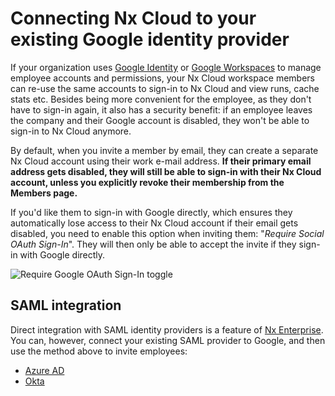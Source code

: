 # Connecting Nx Cloud to your existing Google identity provider

If your organization uses [Google Identity](https://cloud.google.com/identity) or [Google Workspaces](https://workspace.google.com/intl/en_uk/) to manage employee accounts and permissions, your Nx Cloud workspace members can re-use the same accounts to sign-in to Nx Cloud and view runs, cache stats etc. Besides being more convenient for the employee, as they don't have to sign-in again, it also has a security benefit: if an employee leaves the company and their Google account is disabled, they won't be able to sign-in to Nx Cloud anymore.

By default, when you invite a member by email, they can create a separate Nx Cloud account using their work e-mail address. **If their primary email address gets disabled, they will still be able to sign-in with their Nx Cloud account, unless you explicitly revoke their membership from the Members page.**

If you'd like them to sign-in with Google directly, which ensures they automatically lose access to their Nx Cloud account if their email gets disabled, you need to enable this option when inviting them: "_Require Social OAuth Sign-In_". They will then only be able to accept the invite if they sign-in with Google directly.

![Require Google OAuth Sign-In toggle](/nx-cloud/recipes/require-google-signin.webp)

## SAML integration

Direct integration with SAML identity providers is a feature of [Nx Enterprise](/enterprise). You can, however, connect your existing SAML provider to Google, and then use the method above to invite employees:

- [Azure AD](https://docs.microsoft.com/en-us/azure/active-directory/saas-apps/google-apps-tutorial)
- [Okta](https://www.okta.com/integrations/google-workspace/#overview)
